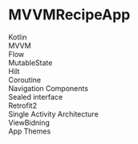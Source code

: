 # MVVMRecipeApp

Kotlin\
MVVM\
Flow\
MutableState\
Hilt\
Coroutine\
Navigation Components\
Sealed interface\
Retrofit2\
Single Activity Architecture\
ViewBidning\
App Themes
